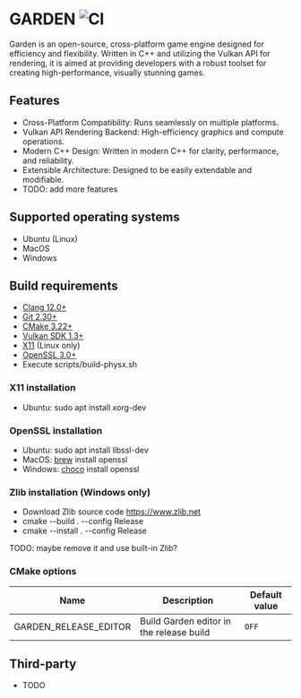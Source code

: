 # GARDEN ![CI](https://github.com/cfnptr/garden/actions/workflows/cmake.yml/badge.svg)

Garden is an open-source, cross-platform game engine designed for efficiency and flexibility.
Written in C++ and utilizing the Vulkan API for rendering, it is aimed at providing
developers with a robust toolset for creating high-performance, visually stunning games.

## Features

* Cross-Platform Compatibility: Runs seamlessly on multiple platforms.
* Vulkan API Rendering Backend: High-efficiency graphics and compute operations.
* Modern C++ Design: Written in modern C++ for clarity, performance, and reliability.
* Extensible Architecture: Designed to be easily extendable and modifiable.
* TODO: add more features

## Supported operating systems

* Ubuntu (Linux)
* MacOS
* Windows

## Build requirements

* [Clang 12.0+](https://clang.llvm.org/)
* [Git 2.30+](https://git-scm.com/)
* [CMake 3.22+](https://cmake.org/)
* [Vulkan SDK 1.3+](https://vulkan.lunarg.com/)
* [X11](https://www.x.org/) (Linux only)
* [OpenSSL 3.0+](https://openssl.org/)
* Execute scripts/build-physx.sh

### X11 installation

* Ubuntu: sudo apt install xorg-dev

### OpenSSL installation

* Ubuntu: sudo apt install libssl-dev
* MacOS: [brew](https://brew.sh/) install openssl
* Windows: [choco](https://chocolatey.org/) install openssl

### Zlib installation (Windows only)

* Download Zlib source code https://www.zlib.net
* cmake --build . --config Release
* cmake --install . --config Release

TODO: maybe remove it and use built-in Zlib?

### CMake options

| Name                  | Description                              | Default value |
|-----------------------|------------------------------------------|---------------|
| GARDEN_RELEASE_EDITOR | Build Garden editor in the release build | `OFF`         |

## Third-party

* TODO